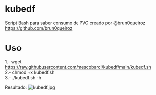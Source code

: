 # kubedf
Script Bash para saber consumo de PVC creado por @brun0queiroz https://github.com/brun0queiroz

# Uso
1.- wget https://raw.githubusercontent.com/mescobarcl/kubedf/main/kubedf.sh <br />
2.- chmod +x kubedf.sh <br />
3.- ./kubedf.sh -h <br />

Resultado:
![kubedf.jpg]({{site.baseurl}}/kubedf.jpg)

